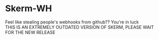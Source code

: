 # Skerm-WH
Feel like stealing people's webhooks from github?? You're in luck
<br>THIS IS AN EXTREMELY OUTDATED VERSION OF SKERM, PLEASE WAIT FOR THE NEW RELEASE<br>
